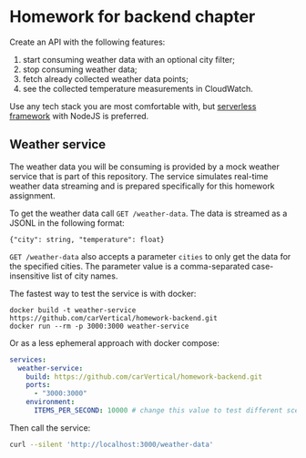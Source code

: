 # Homework for backend chapter

Create an API with the following features:
1. start consuming weather data with an optional city filter;
2. stop consuming weather data;
3. fetch already collected weather data points;
4. see the collected temperature measurements in CloudWatch.

Use any tech stack you are most comfortable with, but [serverless framework](https://www.serverless.com/) with NodeJS
is preferred.

## Weather service

The weather data you will be consuming is provided by a mock weather service that is part of this repository. The
service simulates real-time weather data streaming and is prepared specifically for this homework assignment.

To get the weather data call `GET /weather-data`. The data is streamed as a JSONL in the following format:
```
{"city": string, "temperature": float}
```

`GET /weather-data` also accepts a parameter `cities` to only get the data for the specified cities. The parameter value
is a comma-separated case-insensitive list of city names.

The fastest way to test the service is with docker:
```shell
docker build -t weather-service https://github.com/carVertical/homework-backend.git
docker run --rm -p 3000:3000 weather-service
```

Or as a less ephemeral approach with docker compose:
```yaml
services:
  weather-service:
    build: https://github.com/carVertical/homework-backend.git
    ports:
      - "3000:3000"
    environment:
      ITEMS_PER_SECOND: 10000 # change this value to test different scenarios
```

Then call the service:
```bash
curl --silent 'http://localhost:3000/weather-data'
```
